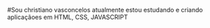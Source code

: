 #Sou christiano vasconcelos  atualmente estou estudando e criando aplicaçãoes em HTML, CSS, JAVASCRIPT
